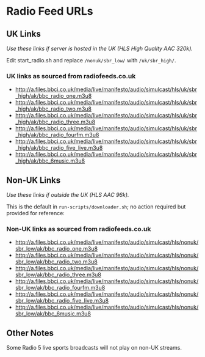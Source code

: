# Radio Feed URLs

## UK Links

*Use these links if server is hosted in the UK (HLS High Quality AAC 320k).*

Edit start_radio.sh and replace `/nonuk/sbr_low/` with `/uk/sbr_high/`.

### UK links as sourced from radiofeeds.co.uk

- <http://a.files.bbci.co.uk/media/live/manifesto/audio/simulcast/hls/uk/sbr_high/ak/bbc_radio_one.m3u8>
- <http://a.files.bbci.co.uk/media/live/manifesto/audio/simulcast/hls/uk/sbr_high/ak/bbc_radio_two.m3u8>
- <http://a.files.bbci.co.uk/media/live/manifesto/audio/simulcast/hls/uk/sbr_high/ak/bbc_radio_three.m3u8>
- <http://a.files.bbci.co.uk/media/live/manifesto/audio/simulcast/hls/uk/sbr_high/ak/bbc_radio_fourfm.m3u8>
- <http://a.files.bbci.co.uk/media/live/manifesto/audio/simulcast/hls/uk/sbr_high/ak/bbc_radio_five_live.m3u8>
- <http://a.files.bbci.co.uk/media/live/manifesto/audio/simulcast/hls/uk/sbr_high/ak/bbc_6music.m3u8>

## Non-UK Links

*Use these links if outside the UK (HLS AAC 96k).*

This is the default in `run-scripts/downloader.sh`; no action required but provided for reference:

### Non-UK links as sourced from radiofeeds.co.uk

- <http://a.files.bbci.co.uk/media/live/manifesto/audio/simulcast/hls/nonuk/sbr_low/ak/bbc_radio_one.m3u8>
- <http://a.files.bbci.co.uk/media/live/manifesto/audio/simulcast/hls/nonuk/sbr_low/ak/bbc_radio_two.m3u8>
- <http://a.files.bbci.co.uk/media/live/manifesto/audio/simulcast/hls/nonuk/sbr_low/ak/bbc_radio_three.m3u8>
- <http://a.files.bbci.co.uk/media/live/manifesto/audio/simulcast/hls/nonuk/sbr_low/ak/bbc_radio_fourfm.m3u8>
- <http://a.files.bbci.co.uk/media/live/manifesto/audio/simulcast/hls/nonuk/sbr_low/ak/bbc_radio_five_live.m3u8>
- <http://a.files.bbci.co.uk/media/live/manifesto/audio/simulcast/hls/nonuk/sbr_low/ak/bbc_6music.m3u8>

## Other Notes

Some Radio 5 live sports broadcasts will not play on non-UK streams.
